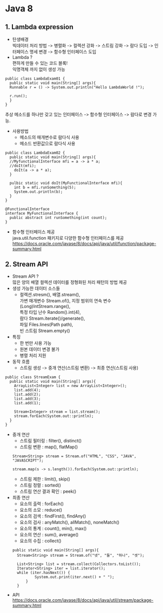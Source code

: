 Java 8
======
## 1. Lambda expression   
* 탄생배경   
빅데이터 처리 방법 -> 병렬화 -> 컬렉션 강화 -> 스트림 강화 -> 람다 도입 -> 인터페이스 명세 변경 -> 함수형 인터페이스 도입   
* Lambda ?   
편하게 만들 수 있는 코드 블록!   
익명객체 까지 없이 생성 가능
```
public class LambdaExam01 {
  public static void main(String[] args){
  Runnable r = () -> System.out.println("Hello LambdaWorld !");
  
  r.run();
  }
}
```
추상 메소드를 하나만 갖고 있는 인터페이스 -> 함수형 인터페이스 -> 람다로 변경 가능.   
* 사용방법   
  * 메소드의 매개변수로 람다식 사용
  * 메소드 반환값으로 람다식 사용
```
public class LambdaExam02 {
  public static void main(String[] args){
  //MyfunctionalInterface mfi = a -> a * a;
  //doIt(mfi);
    doIt(a -> a * a);
  }
  
  pulbic static void doIt(MyFunctionalInterface mfi){
    int b = mfi.runSomething(5);
    System.out.println(b);
  }
}

@FunctionalInterface
interface MyFunctionalInterface {
  public abstract int runSomething(int count);
}
```
* 함수형 인터페이스 제공   
java.util.function 패키지로 다양한 함수형 인터페이스를 제공   
<https://docs.oracle.com/javase/8/docs/api/java/util/function/package-summary.html>   
   
      
         
 
## 2. Stream API   
* Stream API ?   
많은 양의 배열 컬렉션 데이터를 정형화된 처리 패턴의 방법 제공   
* 생성 가능한 데이터 소스들
  * 컬렉션.stresm(), 배열.stream(),    
  가변 매개변수 Stream.of(), 지정 범위의 연속 변수 (Long)IntStream.range(),    
  특정 타입 난수 Random().int(4),    
  람다 Stream.iterate()/generate(),   
  파일 Files.lines(Path path),    
  빈 스트림 Stream.empty()
* 특징
  * 한 번만 사용 가능
  * 원본 데이터 변경 불가
  * 병렬 처리 지원
* 동작 흐름
  * 스트림 생성 -> 중개 연산(스트림 변환) -> 최종 연산(스트림 사용)
```
public class StreamExam {
  public static void main(String[] args){
    ArrayList<Integer> list = new ArrayList<Integer>();
    list.add(4);
    list.add(2);
    list.add(3);
    list.add(1);
		
    Stream<Integer> stream = list.stream();
    stream.forEach(System.out::println);		
  }
}
```
* 중개 연산
  * 스트림 필터링 : filter(), distinct()
  * 스트림 변환 : map(), flatMap()
  ```
  Stream<String> stream = Stream.of("HTML", "CSS", "JAVA", "JAVASCRIPT");
  
  stream.map(s -> s.length()).forEach(System.out::println);
  ```
  * 스트림 제한 : limit(), skip()
  * 스트림 정렬 : sorted()
  * 스트림 연산 결과 확인 : peek()
* 최종 연산
  * 요소의 출력 : forEach()
  * 요소의 소모 : reduce()
  * 요소의 검색 : findFirst(), findAny()
  * 요소의 검사 : anyMatch(), allMatch(), noneMatch()
  * 요소의 통계 : count(), min(), max()
  * 요소의 연산 : sum(), average()
  * 요소의 수집 : collect()
  ```
  public static void main(String[] args){
    Stream<String> stream = Stream.of("넷", "둘", "하나", "셋");
    
    List<String> list = stream.collect(Collectors.toList());
    Iterator<String> iter = list.iterator();
    while (iter.hasNext()) {
			System.out.print(iter.next() + " ");
		}
	}
  ```
* API   
<https://docs.oracle.com/javase/8/docs/api/java/util/stream/package-summary.html>
